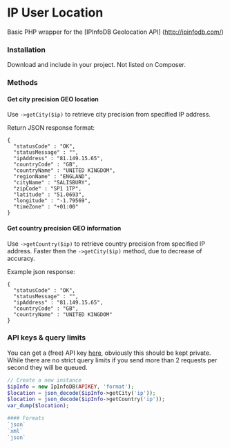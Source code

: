 IP User Location
=======

Basic PHP wrapper for the [IPInfoDB Geolocation API] (http://ipinfodb.com/)


### Installation

Download and include in your project.
Not listed on Composer.

### Methods

#### Get city precision GEO location
Use `->getCity($ip)` to retrieve city precision from specified IP address.

Return JSON response format:

```
{
  "statusCode" : "OK",
  "statusMessage" : "",
  "ipAddress" : "81.149.15.65",
  "countryCode" : "GB",
  "countryName" : "UNITED KINGDOM",
  "regionName" : "ENGLAND",
  "cityName" : "SALISBURY",
  "zipCode" : "SP1 1TP",
  "latitude" : "51.0693",
  "longitude" : "-1.79569",
  "timeZone" : "+01:00"
}
```

#### Get country precision GEO information
Use `->getCountry($ip)` to retrieve country precision from specified IP address. 
Faster then the `->getCity($ip)` method, due to decrease of accuracy.

Example json response:

```
{
  "statusCode" : "OK",
  "statusMessage" : "",
  "ipAddress" : "81.149.15.65",
  "countryCode" : "GB",
  "countryName" : "UNITED KINGDOM"
}
```

### API keys & query limits
You can get a (free) API key [here](http://ipinfodb.com/register.php), obviously this should be kept private.
While there are no strict query limits if you send more than 2 requests per second they will be queued. 

```php
// Create a new instance
$ipInfo = new IpInfoDB(APIKEY, 'format');
$location = json_decode($ipInfo->getCity('ip'));
$location = json_decode($ipInfo->getCountry('ip'));
var_dump($location);

#### Formats
`json`
`xml`
`json`